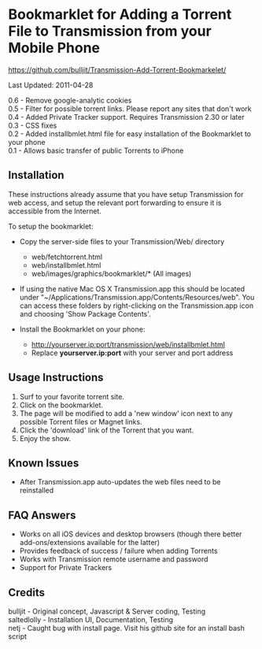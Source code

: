 # Bookmarklet for Adding a Torrent File to Transmission from your Mobile Phone #

https://github.com/bulljit/Transmission-Add-Torrent-Bookmarkelet/

Last Updated: 2011-04-28

0.6 - Remove google-analytic cookies  
0.5 - Filter for possible torrent links. Please report any sites that don't work  
0.4 - Added Private Tracker support. Requires Transmission 2.30 or later  
0.3 - CSS fixes  
0.2 - Added installbmlet.html file for easy installation of the Bookmarklet to your phone  
0.1 - Allows basic transfer of public Torrents to iPhone  

## Installation ##

These instructions already assume that you have setup Transmission for web access, and setup the relevant port forwarding to ensure it is accessible from the Internet. 

To setup the bookmarklet:

- Copy the server-side files to your Transmission/Web/ directory
	- web/fetchtorrent.html
    - web/installbmlet.html
    - web/images/graphics/bookmarklet/* (All images)
  
- If using the native Mac OS X Transmission.app this should be located under "~/Applications/Transmission.app/Contents/Resources/web". You can access these folders by right-clicking on the Transmission.app icon and choosing 'Show Package Contents'.

- Install the Bookmarklet on your phone:

	- http://yourserver.ip:port/transmission/web/installbmlet.html
	- Replace **yourserver.ip:port** with your server and port address


## Usage Instructions ##

1. Surf to your favorite torrent site.
2. Click on the bookmarklet. 
3. The page will be modified to add a 'new window' icon next to any possible Torrent files or Magnet links. 
4. Click the 'download' link of the Torrent that you want.
5. Enjoy the show.


## Known Issues ##

- After Transmission.app auto-updates the web files need to be reinstalled


## FAQ Answers ##

- Works on all iOS devices and desktop browsers (though there better add-ons/extensions available for the latter)
- Provides feedback of success / failure when adding Torrents
- Works with Transmission remote username and password
- Support for Private Trackers

## Credits ##

bulljit - Original concept, Javascript & Server coding, Testing  
saltedlolly - Installation UI, Documentation, Testing  
netj - Caught bug with install page.  Visit his github site for an install bash script  

